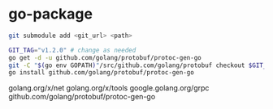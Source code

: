 # go-package

```bash
git submodule add <git_url> <path>
```

```bash
GIT_TAG="v1.2.0" # change as needed
go get -d -u github.com/golang/protobuf/protoc-gen-go
git -C "$(go env GOPATH)"/src/github.com/golang/protobuf checkout $GIT_TAG
go install github.com/golang/protobuf/protoc-gen-go
```

golang.org/x/net
golang.org/x/tools
google.golang.org/grpc
github.com/golang/protobuf/protoc-gen-go
